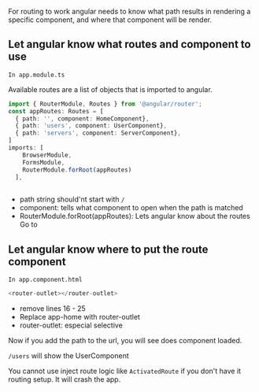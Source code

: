 
For routing to work angular needs to know what path results in rendering a specific component, and where that component will be render.

## Let angular know what routes and component to use

`In app.module.ts`

Available routes are a list of objects that is imported to angular.

```ts
import { RouterModule, Routes } from '@angular/router';
const appRoutes: Routes = [
  { path: '', component: HomeComponent},
  { path: 'users', component: UserComponent},
  { path: 'servers', component: ServerComponent},
]
imports: [
    BrowserModule,
    FormsModule,
    RouterModule.forRoot(appRoutes)
  ],
  

```

- path string should'nt start with `/`
- component: tells what component to open when the path is matched
- RouterModule.forRoot(appRoutes): Lets angular know about the routes Go to

## Let angular know where to put the route component

`In app.component.html `

```ts 
<router-outlet></router-outlet>
```

- remove lines 16 - 25
- Replace app-home with router-outlet
- router-outlet: especial selective

Now if you add the path to the url, you will see does component loaded. 

`/users` will show the UserComponent


You cannot use inject route logic like `ActivatedRoute` if you don't have it routing setup. It will crash the app.
